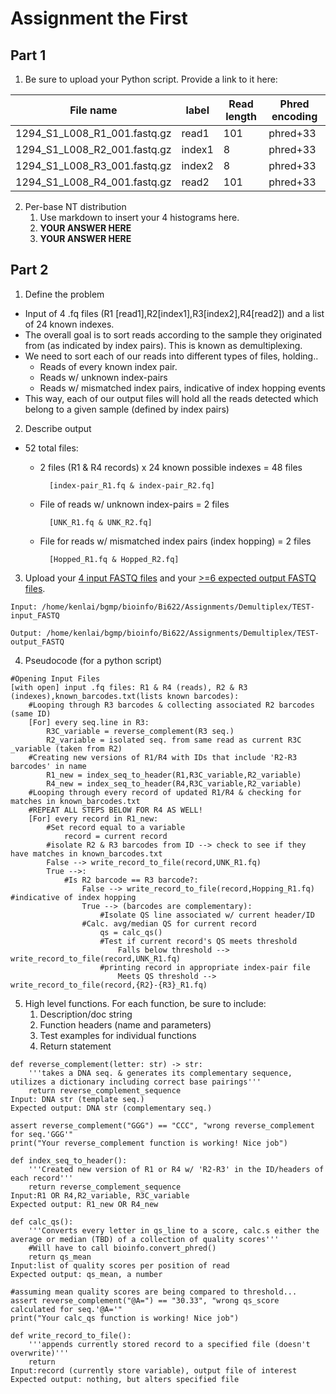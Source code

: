 # Assignment the First

## Part 1
1. Be sure to upload your Python script. Provide a link to it here:

| File name | label | Read length | Phred encoding |
|---|---|---|---|
| 1294_S1_L008_R1_001.fastq.gz | read1 | 101 | phred+33 |
| 1294_S1_L008_R2_001.fastq.gz | index1 | 8 | phred+33 |
| 1294_S1_L008_R3_001.fastq.gz | index2 | 8 | phred+33 |
| 1294_S1_L008_R4_001.fastq.gz | read2 | 101 | phred+33 |

2. Per-base NT distribution
    1. Use markdown to insert your 4 histograms here.
    2. **YOUR ANSWER HERE**
    3. **YOUR ANSWER HERE**
    
## Part 2
1. Define the problem
*  Input of 4 .fq files (R1 [read1],R2[index1],R3[index2],R4[read2]) and a list of 24 known indexes. 
* The overall goal is to sort reads according to the sample they originated from (as indicated by index pairs). This is known as demultiplexing. 
* We need to sort each of our reads into different types of files, holding.. 
    * Reads of every known index pair. 
    * Reads w/ unknown index-pairs
    * Reads w/ mismatched index pairs, indicative of index hopping events
* This way, each of our output files will hold all the reads detected which belong to a given sample (defined by index pairs)

2. Describe output
* 52 total files: 
    * 2 files (R1 & R4 records) x 24 known possible indexes =  48 files 
    
            [index-pair_R1.fq & index-pair_R2.fq]
    * File of reads w/ unknown index-pairs = 2 files 
    
            [UNK_R1.fq & UNK_R2.fq]
    * File for reads w/ mismatched index pairs (index hopping) = 2 files 
    
            [Hopped_R1.fq & Hopped_R2.fq]

3. Upload your [4 input FASTQ files](../TEST-input_FASTQ) and your [>=6 expected output FASTQ files](../TEST-output_FASTQ).
```
Input: /home/kenlai/bgmp/bioinfo/Bi622/Assignments/Demultiplex/TEST-input_FASTQ

Output: /home/kenlai/bgmp/bioinfo/Bi622/Assignments/Demultiplex/TEST-output_FASTQ
```
4. Pseudocode (for a python script)
```
#Opening Input Files 
[with open] input .fq files: R1 & R4 (reads), R2 & R3 (indexes),known_barcodes.txt(lists known barcodes):
    #Looping through R3 barcodes & collecting associated R2 barcodes (same ID)
    [For] every seq.line in R3:
        R3C_variable = reverse_complement(R3 seq.)
        R2_variable = isolated seq. from same read as current R3C _variable (taken from R2) 
    #Creating new versions of R1/R4 with IDs that include 'R2-R3 barcodes' in name
        R1_new = index_seq_to_header(R1,R3C_variable,R2_variable)
        R4_new = index_seq_to_header(R4,R3C_variable,R2_variable)
    #Looping through every record of updated R1/R4 & checking for matches in known_barcodes.txt
    #REPEAT ALL STEPS BELOW FOR R4 AS WELL! 
    [For] every record in R1_new:
        #Set record equal to a variable 
            record = current record
        #isolate R2 & R3 barcodes from ID --> check to see if they have matches in known_barcodes.txt
        False --> write_record_to_file(record,UNK_R1.fq)
        True -->:
            #Is R2 barcode == R3 barcode?:
                False --> write_record_to_file(record,Hopping_R1.fq) #indicative of index hopping
                True --> (barcodes are complementary):
                    #Isolate QS line associated w/ current header/ID
                #Calc. avg/median QS for current record 
                    qs = calc_qs()
                    #Test if current record's QS meets threshold 
                        Falls below threshold --> write_record_to_file(record,UNK_R1.fq)
                    #printing record in appropriate index-pair file
                        Meets QS threshold --> write_record_to_file(record,{R2}-{R3}_R1.fq)
```

5. High level functions. For each function, be sure to include:
    1. Description/doc string
    2. Function headers (name and parameters)
    3. Test examples for individual functions
    4. Return statement
```
def reverse_complement(letter: str) -> str:
    '''takes a DNA seq. & generates its complementary sequence, utilizes a dictionary including correct base pairings'''
    return reverse_complement_sequence
Input: DNA str (template seq.)
Expected output: DNA str (complementary seq.)

assert reverse_complement("GGG") == "CCC", "wrong reverse_complement for seq.'GGG'"
print("Your reverse_complement function is working! Nice job")
```
```
def index_seq_to_header():
    '''Created new version of R1 or R4 w/ 'R2-R3' in the ID/headers of each record'''
    return reverse_complement_sequence
Input:R1 OR R4,R2_variable, R3C_variable
Expected output: R1_new OR R4_new
```

```
def calc_qs():
    '''Converts every letter in qs_line to a score, calc.s either the average or median (TBD) of a collection of quality scores'''
    #Will have to call bioinfo.convert_phred()
    return qs_mean 
Input:list of quality scores per position of read 
Expected output: qs_mean, a number 

#assuming mean quality scores are being compared to threshold...
assert reverse_complement("@A=") == "30.33", "wrong qs_score calculated for seq.'@A='"
print("Your calc_qs function is working! Nice job")
```

```
def write_record_to_file():
    '''appends currently stored record to a specified file (doesn't overwrite)'''
    return 
Input:record (currently store variable), output file of interest
Expected output: nothing, but alters specified file 
```